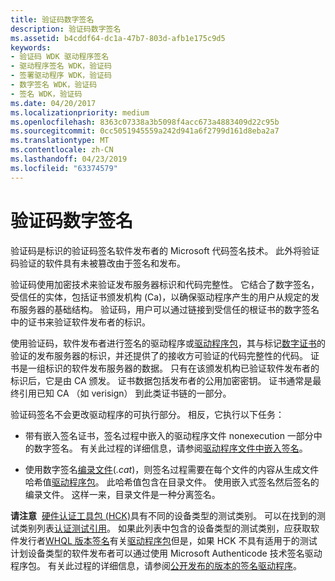 ```yaml
---
title: 验证码数字签名
description: 验证码数字签名
ms.assetid: b4cddf64-dc1a-47b7-803d-afb1e175c9d5
keywords:
- 验证码 WDK 驱动程序签名
- 驱动程序签名 WDK，验证码
- 签署驱动程序 WDK，验证码
- 数字签名 WDK，验证码
- 签名 WDK，验证码
ms.date: 04/20/2017
ms.localizationpriority: medium
ms.openlocfilehash: 8363c07338a3b5098f4acc673a4883409d22c95b
ms.sourcegitcommit: 0cc5051945559a242d941a6f2799d161d8eba2a7
ms.translationtype: MT
ms.contentlocale: zh-CN
ms.lasthandoff: 04/23/2019
ms.locfileid: "63374579"
---
```

# <a name="authenticode-digital-signatures"></a>验证码数字签名


验证码是标识的验证码签名软件发布者的 Microsoft 代码签名技术。 此外将验证码验证的软件具有未被篡改由于签名和发布。

验证码使用加密技术来验证发布服务器标识和代码完整性。 它结合了数字签名，受信任的实体，包括证书颁发机构 (Ca)，以确保驱动程序产生的用户从规定的发布服务器的基础结构。 验证码，用户可以通过链接到受信任的根证书的数字签名中的证书来验证软件发布者的标识。

使用验证码，软件发布者进行签名的驱动程序或[驱动程序包](driver-packages.md)，其与标记[数字证书](digital-certificates.md)的验证的发布服务器的标识，并还提供了的接收方可验证的代码完整性的代码。 证书是一组标识的软件发布服务器的数据。 只有在该颁发机构已验证软件发布者的标识后，它是由 CA 颁发。 证书数据包括发布者的公用加密密钥。 证书通常是最终引用已知 CA （如 verisign） 到此类证书链的一部分。

验证码签名不会更改驱动程序的可执行部分。 相反，它执行以下任务：

-   带有嵌入签名证书，签名过程中嵌入的驱动程序文件 nonexecution 一部分中的数字签名。 有关此过程的详细信息，请参阅[驱动程序文件中嵌入签名](embedded-signatures-in-a-driver-file.md)。

-   使用数字签名[编录文件](catalog-files.md)(*.cat*)，则签名过程需要在每个文件的内容从生成文件哈希值[驱动程序包](driver-packages.md)。 此哈希值包含在目录文件。 使用嵌入式签名然后签名的编录文件。 这样一来，目录文件是一种分离签名。

**请注意**  [硬件认证工具包 (HCK)](https://go.microsoft.com/fwlink/p/?linkid=227016)具有不同的设备类型的测试类别。 可以在找到的测试类别列表[认证测试引用](https://msdn.microsoft.com/library/windows/hardware/hh998741)。 如果此列表中包含的设备类型的测试类别，应获取软件发行者[WHQL 版本签名](whql-release-signature.md)有关[驱动程序包](driver-packages.md)但是，如果 HCK 不具有适用于的测试计划设备类型的软件发布者可以通过使用 Microsoft Authenticode 技术签名驱动程序包。 有关此过程的详细信息，请参阅[公开发布的版本的签名驱动程序](signing-drivers-for-public-release.md)。

 

 

 





